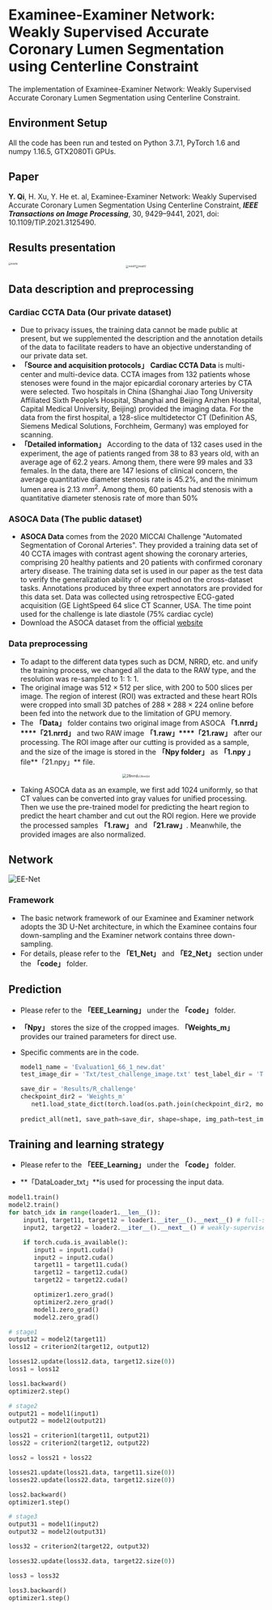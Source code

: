 # Examinee-Examiner Network: Weakly Supervised Accurate Coronary Lumen Segmentation using Centerline Constraint

The implementation of Examinee-Examiner Network: Weakly Supervised Accurate Coronary Lumen Segmentation using Centerline Constraint.

## Environment Setup

All the code has been run and tested on  Python 3.7.1, PyTorch 1.6 and numpy 1.16.5, GTX2080Ti GPUs.

## Paper
**Y. Qi**, H. Xu, Y. He et. al, Examinee-Examiner Network: Weakly Supervised Accurate Coronary Lumen Segmentation Using Centerline Constraint, **_IEEE Transactions on Image Processing_**, 30, 9429–9441, 2021, doi: 10.1109/TIP.2021.3125490.


## Results presentation

<img src="pic/results.jpg" alt="results" style="zoom:30%;" />

<div align="center"><img src="pic/result1.gif" alt="result1" style="zoom:33%;" /><img src="pic/result2.gif" alt="result2" style="zoom:33%;" /></div>

## Data description and preprocessing

### **Cardiac CCTA Data** (Our private dataset)

- Due to privacy issues, the training data cannot be made public at present, but we supplemented the description and the annotation details of the data to facilitate readers to have an objective understanding of our private data set.
- **「Source and acquisition protocols」** **Cardiac CCTA Data** is multi-center and multi-device data. CCTA images from 132 patients whose stenoses were found in the major epicardial coronary arteries by CTA were selected. Two hospitals in China (Shanghai Jiao Tong University Affiliated Sixth People’s Hospital, Shanghai and Beijing Anzhen Hospital, Capital Medical University, Beijing) provided the imaging data. For the data from the first hospital, a 128-slice multidetector CT (Definition AS, Siemens Medical Solutions, Forchheim, Germany) was employed for scanning.
- **「Detailed information」** According to the data of 132 cases used in the experiment, the age of patients ranged from 38 to 83 years old, with an average age of 62.2 years. Among them, there were 99 males and 33 females. In the data, there are 147 lesions of clinical concern, the average quantitative diameter stenosis rate is 45.2%, and the minimum lumen area is 2.13 $mm^2$. Among them, 60 patients had stenosis with a quantitative diameter stenosis rate of more than 50%

### **ASOCA Data** (The public dataset)

- **ASOCA Data** comes from the 2020 MICCAI Challenge "Automated Segmentation of Coronal Arteries". They provided a training data set of 40 CCTA images with contrast agent showing the coronary arteries, comprising 20 healthy patients and 20 patients with confirmed coronary artery disease. The training data set is used in our paper as the test data to verify the generalization ability of our method on the cross-dataset tasks. Annotations produced by three expert annotators are provided for this data set. Data was collected using retrospective ECG-gated acquisition (GE LightSpeed 64 slice CT Scanner, USA. The time point used for the challenge is late diastole (75\% cardiac cycle)
- Download the ASOCA dataset from the official [website](https://asoca.grand-challenge.org/Home/)

### Data preprocessing

- To adapt to the different data types such as DCM, NRRD, etc. and unify the training process, we changed all the data to the RAW type, and the resolution was re-sampled to 1: 1: 1.
- The original image was $512\times512$ per slice, with 200 to 500 slices per image. The region of interest (ROI) was extracted and these heart ROIs were cropped into small 3D patches of $288\times288\times224$ online before been fed into the network due to the limitation of GPU memory.
- The **「Data」** folder contains two original image from ASOCA **「1.nrrd」****「21.nrrd」** and two RAW image **「1.raw」****「21.raw」**  after our processing. The ROI image after our cutting is provided as a sample, and the size of the image is stored in the **「Npy folder」** as  **「1.npy 」** file**「21.npy」** file.

<div align="center"><img src="pic/28nrrd.png" alt="28nrrd" style="zoom:50%;" /><img src="pic/28nrrd2d.png" alt="28nrrd2d" style="zoom:30%;" /></div>

- Taking ASOCA data as an example, we first add 1024 uniformly, so that CT values can be converted into gray values for unified processing. Then we use the pre-trained model for predicting the heart region to predict the heart chamber and cut out the ROI region. Here we provide the processed samples **「1.raw」** and **「21.raw」**. Meanwhile, the provided images are also normalized.

## Network

![EE-Net](pic/EE-Net.jpg)

### Framework

- The basic network framework of our Examinee and Examiner network adopts the 3D U-Net architecture, in which the Examinee contains four down-sampling and the Examiner network contains three down-sampling.
- For details, please refer to the **「E1_Net」** and **「E2_Net」**  section under the **「code」** folder.

## Prediction

- Please refer to the **「EEE_Learning」**  under the **「code」** folder.

- **「Npy」** stores the size of the cropped images. **「Weights_m」** provides our trained parameters for direct use. 

- Specific comments are in the code.

  ```python
  model1_name = 'Evaluation1_66_1_new.dat'
  test_image_dir = 'Txt/test_challenge_image.txt' test_label_dir = 'Txt/test_challenge_label.txt'
  
  save_dir = 'Results/R_challenge'    
  checkpoint_dir2 = 'Weights_m'  
     net1.load_state_dict(torch.load(os.path.join(checkpoint_dir2, model1_name))) 
      
  predict_all(net1, save_path=save_dir, shape=shape, img_path=test_image_dir, num_classes=1)
  ```

## Training and learning strategy

- Please refer to the **「EEE_Learning」**  under the **「code」** folder.

-  **「DataLoader_txt」**is used for processing the input data.

  ```python
  model1.train()
  model2.train()
  for batch_idx in range(loader1.__len__()):
      input1, target11, target12 = loader1.__iter__().__next__() # full-supervised data
      input2, target22 = loader2.__iter__().__next__() # weakly-supervised data
  
      if torch.cuda.is_available():
         input1 = input1.cuda()
         input2 = input2.cuda()
         target11 = target11.cuda()
         target12 = target12.cuda()
         target22 = target22.cuda()
  
         optimizer1.zero_grad()
         optimizer2.zero_grad()
         model1.zero_grad()
         model2.zero_grad()
  ```

  

  ```python
  # stage1
  output12 = model2(target11)
  loss12 = criterion2(target12, output12)
  
  losses12.update(loss12.data, target12.size(0))
  loss1 = loss12
  
  loss1.backward()
  optimizer2.step()
  
  # stage2
  output21 = model1(input1)
  output22 = model2(output21)
  
  loss21 = criterion1(target11, output21)
  loss22 = criterion2(target12, output22)
  
  loss2 = loss21 + loss22
  
  losses21.update(loss21.data, target11.size(0))
  losses22.update(loss22.data, target12.size(0))
  
  loss2.backward()
  optimizer1.step()
  
  # stage3
  output31 = model1(input2)
  output32 = model2(output31)
  
  loss32 = criterion2(target22, output32)
  
  losses32.update(loss32.data, target22.size(0))
  
  loss3 = loss32
  
  loss3.backward()
  optimizer1.step()
  ```

  

